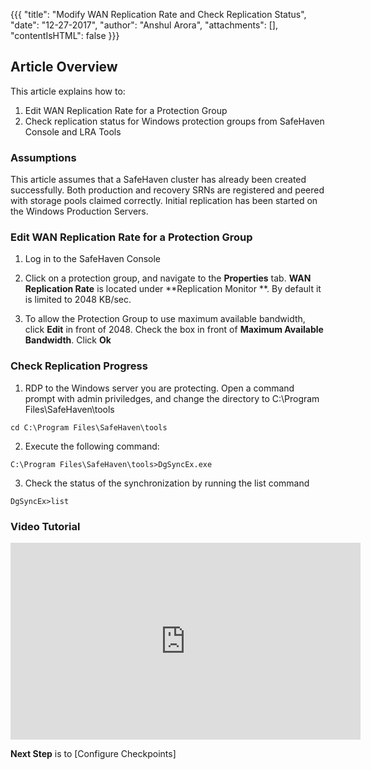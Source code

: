 {{{
  "title": "Modify WAN Replication Rate and Check Replication Status",
  "date": "12-27-2017",
  "author": "Anshul Arora",
  "attachments": [],
  "contentIsHTML": false
}}}

## Article Overview
This article explains how to:

1. Edit WAN Replication Rate for a Protection Group
2. Check replication status for Windows protection groups from SafeHaven Console and LRA Tools

### Assumptions
This article assumes that a SafeHaven cluster has already been created successfully. Both production and recovery SRNs are registered and peered with storage pools claimed correctly. Initial replication has been started on the Windows Production Servers.

### Edit WAN Replication Rate for a Protection Group
1. Log in to the SafeHaven Console
2. Click on a protection group, and navigate to the **Properties** tab.
**WAN  Replication Rate** is located under **Replication Monitor **. By default it is limited to 2048 KB/sec.

3. To allow the Protection Group to use maximum available bandwidth, click **Edit** in front of 2048.
Check the box in front of **Maximum Available Bandwidth**. Click **Ok**

### Check Replication Progress
1. RDP to the Windows server you are protecting. Open a command prompt with admin priviledges, and change the directory to C:\Program Files\SafeHaven\tools
```
cd C:\Program Files\SafeHaven\tools
```
2. Execute the following command:
```
C:\Program Files\SafeHaven\tools>DgSyncEx.exe
```
3. Check the status of the synchronization by running the list command
```
DgSyncEx>list
```
### Video Tutorial
<iframe width="560" height="315" src="https://www.youtube.com/embed/D6hQViavsWg" frameborder="0" gesture="media" allow="encrypted-media" allowfullscreen></iframe>

**Next Step** is to [Configure Checkpoints]